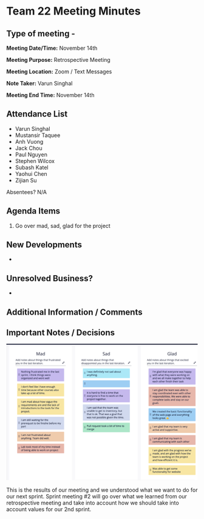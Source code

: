 # Team 22 Meeting Minutes
## Type of meeting - 

**Meeting Date/Time:**   November 14th

**Meeting Purpose:**   Retrospective Meeting

**Meeting Location:**   Zoom / Text Messages

**Note Taker:** Varun Singhal

**Meeting End Time:** November 14th

## Attendance List
- Varun Singhal
- Mustansir Taquee
- Anh Vuong
- Jack Chou
- Paul Nguyen
- Stephen Wilcox
- Subash Katel
- Yaohui Chen   
- Zijian Su
  
Absentees?
N/A

## Agenda Items 
1. Go over mad, sad, glad for the project

## New Developments
- 

## Unresolved Business?
- 

## Additional Information / Comments


## Important Notes / Decisions
![](/admin/misc/RetrospectiveMeeting.png)

This is the results of our meeting and we understood what we want to do for our next sprint. Sprint meeting #2 will go over what we learned from our retrospective meeting and take into account how we should take into account values for our 2nd sprint. 

